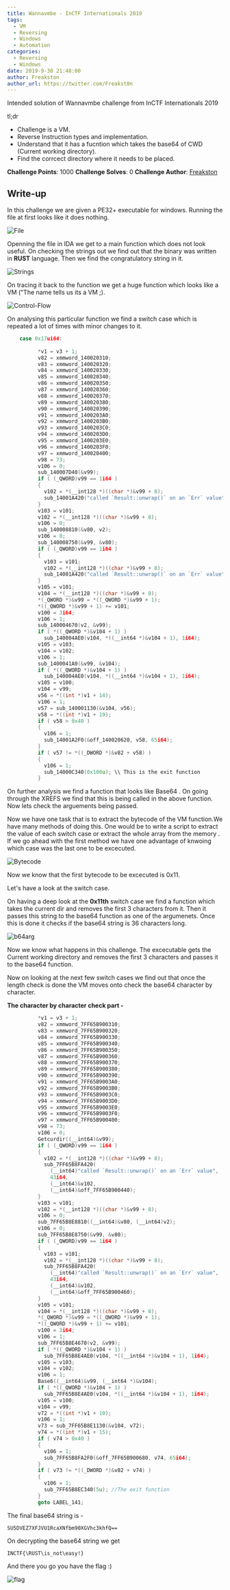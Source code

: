 ```yaml
---
title: Wannavmbe - InCTF Internationals 2019
tags:
  - VM 
  - Reversing 
  - Windows
  - Automation
categories:
  - Reversing 
  - Windows
date: 2019-9-30 21:48:00 
author: Freakston 
author_url: https://twitter.com/Freakst0n
---
```


 Intended solution of Wannavmbe challenge from InCTF Internationals 2019

tl;dr 
- Challenge is a VM.
- Reverse Instruction types and implementation.
- Understand that it has a fucntion which takes the base64 of CWD (Current working directory).
- Find the corrcect directory where it needs to be placed.

<!--more-->

**Challenge Points**: 1000 
**Challenge Solves**: 0
**Challenge Author**: [Freakston](https://twitter.com/Freakst0n)


## Write-up 

In this challenge we are given a PE32+ executable for windows. Running the file at first looks like it does nothing.

![File](File.PNG)
 
Openning the file in IDA we get to a main function which does not look useful. On checking the strings out we find out that the binary was written in **RUST** language. Then we find the congratulatory string in it.

![Strings](Strings.PNG)
 
On tracing it back to the function we get a huge function which looks like a VM ("The name tells us its a VM ;).

![Control-Flow](Control-flow.PNG)

On analysing this particular function we find a switch case which is repeated a lot of times with minor changes to it.

```c
    case 0x17ui64:
          
          *v1 = v3 + 1;
          v82 = xmmword_140020310;
          v83 = xmmword_140020320;
          v84 = xmmword_140020330;
          v85 = xmmword_140020340;
          v86 = xmmword_140020350;
          v87 = xmmword_140020360;
          v88 = xmmword_140020370;
          v89 = xmmword_140020380;
          v90 = xmmword_140020390;
          v91 = xmmword_1400203A0;
          v92 = xmmword_1400203B0;
          v93 = xmmword_1400203C0;
          v94 = xmmword_1400203D0;
          v95 = xmmword_1400203E0;
          v96 = xmmword_1400203F0;
          v97 = xmmword_140020400;
          v98 = 73;
          v106 = 0;
          sub_140007D40(&v99);
          if ( (_QWORD)v99 == 1i64 )
          {
            v102 = *(__int128 *)((char *)&v99 + 8);
            sub_14001A420("called `Result::unwrap()` on an `Err` value", 43i64, &v102, &off_140020440);
          }
          v103 = v101;
          v102 = *(__int128 *)((char *)&v99 + 8);
          v106 = 0;
          sub_140008810(&v80, v2);
          v106 = 0;
          sub_140008750(&v99, &v80);
          if ( (_QWORD)v99 == 1i64 )
          {
            v103 = v101;
            v102 = *(__int128 *)((char *)&v99 + 8);
            sub_14001A420("called `Result::unwrap()` on an `Err` value", 43i64, &v102, &off_140020460);
          }
          v105 = v101;
          v104 = *(__int128 *)((char *)&v99 + 8);
          *(_QWORD *)&v99 = *((_QWORD *)&v99 + 1);
          *((_QWORD *)&v99 + 1) += v101;
          v100 = 3i64;
          v106 = 1;
          sub_140004670(v2, &v99);
          if ( *((_QWORD *)&v104 + 1) )
            sub_140004AE0(v104, *((__int64 *)&v104 + 1), 1i64);
          v105 = v103;
          v104 = v102;
          v106 = 1;
          sub_1400041A0(&v99, &v104);
          if ( *((_QWORD *)&v104 + 1) )
            sub_140004AE0(v104, *((__int64 *)&v104 + 1), 1i64);
          v105 = v100;
          v104 = v99;
          v56 = *((int *)v1 + 14);
          v106 = 1;
          v57 = sub_140001130(&v104, v56);
          v58 = *((int *)v1 + 19);
          if ( v58 > 0x40 )
          {
            v106 = 1;
            sub_14001A2F0(&off_140020620, v58, 65i64);
          }
          if ( v57 != *((_DWORD *)&v82 + v58) )
          {
            v106 = 1;
            sub_14000C340(0x100u); \\ This is the exit function
          }
```

On further analysis we find a function that looks like Base64 . On going through the XREFS we find that this is being called in the above function. Now lets check the arguements being passed.

Now we have one task that is to extract the bytecode of the VM function.We have many methods of doing this. One would be to write a script to extract the value of each switch case or extract the whole array from the memory . If we go ahead with the first method we have one advantage of knwoing which case was the last one to be excecuted.

![Bytecode](Bytecode.PNG)

Now we know that the first bytecode to be excecuted is 0x11.

Let's have a look at the switch case.

On having a deep look at the **0x11th** switch case we find a function which takes the current dir and removes the first 3 characters from it. Then it passes this string to the base64 function as one of the argumenets. Once this is done it checks if the base64 string is 36 characters long.

![b64arg](b64arg.PNG)

Now we know what happens in this challenge. The excecutable gets the Current working directory and removes the first 3 characters and passes it to the base64 function.

Now on looking at the next few switch cases we find out that once the length check is done the VM moves onto check the base64 character by character.

**The character by character check part -**

```c
          *v1 = v3 + 1;
          v82 = xmmword_7FF65B900310;
          v83 = xmmword_7FF65B900320;
          v84 = xmmword_7FF65B900330;
          v85 = xmmword_7FF65B900340;
          v86 = xmmword_7FF65B900350;
          v87 = xmmword_7FF65B900360;
          v88 = xmmword_7FF65B900370;
          v89 = xmmword_7FF65B900380;
          v90 = xmmword_7FF65B900390;
          v91 = xmmword_7FF65B9003A0;
          v92 = xmmword_7FF65B9003B0;
          v93 = xmmword_7FF65B9003C0;
          v94 = xmmword_7FF65B9003D0;
          v95 = xmmword_7FF65B9003E0;
          v96 = xmmword_7FF65B9003F0;
          v97 = xmmword_7FF65B900400;
          v98 = 73;
          v106 = 0;
          Getcurdir((__int64)&v99);
          if ( (_QWORD)v99 == 1i64 )
          {
            v102 = *(__int128 *)((char *)&v99 + 8);
            sub_7FF65B8FA420(
              (__int64)"called `Result::unwrap()` on an `Err` value",
              43i64,
              (__int64)&v102,
              (__int64)&off_7FF65B900440);
          }
          v103 = v101;
          v102 = *(__int128 *)((char *)&v99 + 8);
          v106 = 0;
          sub_7FF65B8E8810((__int64)&v80, (__int64)v2);
          v106 = 0;
          sub_7FF65B8E8750(&v99, &v80);
          if ( (_QWORD)v99 == 1i64 )
          {
            v103 = v101;
            v102 = *(__int128 *)((char *)&v99 + 8);
            sub_7FF65B8FA420(
              (__int64)"called `Result::unwrap()` on an `Err` value",
              43i64,
              (__int64)&v102,
              (__int64)&off_7FF65B900460);
          }
          v105 = v101;
          v104 = *(__int128 *)((char *)&v99 + 8);
          *(_QWORD *)&v99 = *((_QWORD *)&v99 + 1);
          *((_QWORD *)&v99 + 1) += v101;
          v100 = 3i64;
          v106 = 1;
          sub_7FF65B8E4670(v2, &v99);
          if ( *((_QWORD *)&v104 + 1) )
            sub_7FF65B8E4AE0(v104, *((__int64 *)&v104 + 1), 1i64);
          v105 = v103;
          v104 = v102;
          v106 = 1;
          Base6((__int64)&v99, (__int64 *)&v104);
          if ( *((_QWORD *)&v104 + 1) )
            sub_7FF65B8E4AE0(v104, *((__int64 *)&v104 + 1), 1i64);
          v105 = v100;
          v104 = v99;
          v72 = *((int *)v1 + 10);
          v106 = 1;
          v73 = sub_7FF65B8E1130(&v104, v72);
          v74 = *((int *)v1 + 15);
          if ( v74 > 0x40 )
          {
            v106 = 1;
            sub_7FF65B8FA2F0(&off_7FF65B900680, v74, 65i64);
          }
          if ( v73 != *((_DWORD *)&v82 + v74) )
          {
            v106 = 1;
            sub_7FF65B8EC340(5u); //The exit function
          }
          goto LABEL_141;

```

The final base64 string is -
```
SU5DVEZ7XFJVU1RcaXNfbm90XGVhc3khfQ==
```

On decrypting the base64 string we get
```
INCTF{\RUST\is_not\easy!}
```

And there you go you have the flag :)

![flag](flag.PNG)





